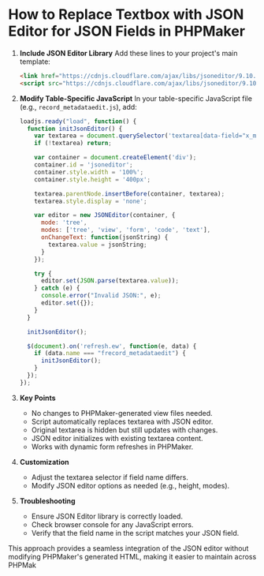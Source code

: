 # How to Replace Textbox with JSON Editor for JSON Fields in PHPMaker

1. **Include JSON Editor Library**
   Add these lines to your project's main template:
   ```html
   <link href="https://cdnjs.cloudflare.com/ajax/libs/jsoneditor/9.10.0/jsoneditor.min.css" rel="stylesheet" type="text/css">
   <script src="https://cdnjs.cloudflare.com/ajax/libs/jsoneditor/9.10.0/jsoneditor.min.js"></script>
   ```

2. **Modify Table-Specific JavaScript**
   In your table-specific JavaScript file (e.g., `record_metadataedit.js`), add:

   ```javascript
   loadjs.ready("load", function() {
     function initJsonEditor() {
       var textarea = document.querySelector('textarea[data-field="x_metadata_schema"]');
       if (!textarea) return;

       var container = document.createElement('div');
       container.id = 'jsoneditor';
       container.style.width = '100%';
       container.style.height = '400px';

       textarea.parentNode.insertBefore(container, textarea);
       textarea.style.display = 'none';

       var editor = new JSONEditor(container, {
         mode: 'tree',
         modes: ['tree', 'view', 'form', 'code', 'text'],
         onChangeText: function(jsonString) {
           textarea.value = jsonString;
         }
       });

       try {
         editor.set(JSON.parse(textarea.value));
       } catch (e) {
         console.error("Invalid JSON:", e);
         editor.set({});
       }
     }

     initJsonEditor();

     $(document).on('refresh.ew', function(e, data) {
       if (data.name === "frecord_metadataedit") {
         initJsonEditor();
       }
     });
   });
   ```

3. **Key Points**
   - No changes to PHPMaker-generated view files needed.
   - Script automatically replaces textarea with JSON editor.
   - Original textarea is hidden but still updates with changes.
   - JSON editor initializes with existing textarea content.
   - Works with dynamic form refreshes in PHPMaker.

4. **Customization**
   - Adjust the textarea selector if field name differs.
   - Modify JSON editor options as needed (e.g., height, modes).

5. **Troubleshooting**
   - Ensure JSON Editor library is correctly loaded.
   - Check browser console for any JavaScript errors.
   - Verify that the field name in the script matches your JSON field.

This approach provides a seamless integration of the JSON editor without modifying PHPMaker's generated HTML, making it easier to maintain across PHPMak
